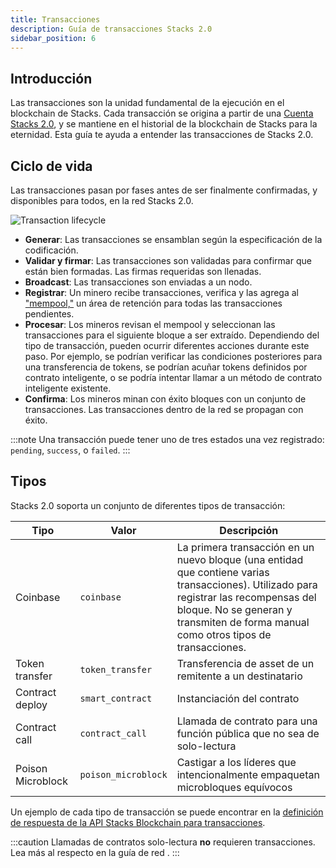 ```yaml
---
title: Transacciones
description: Guía de transacciones Stacks 2.0
sidebar_position: 6
---
```


## Introducción

Las transacciones son la unidad fundamental de la ejecución en el blockchain de Stacks. Cada transacción se origina a partir de una [Cuenta Stacks 2.0](accounts), y se mantiene en el historial de la blockchain de Stacks para la eternidad. Esta guía te ayuda a entender las transacciones de Stacks 2.0.

## Ciclo de vida

Las transacciones pasan por fases antes de ser finalmente confirmadas, y disponibles para todos, en la red Stacks 2.0.

![Transaction lifecycle](/img/tx-lifecycle.png)

- **Generar**: Las transacciones se ensamblan según la especificación de la codificación.
- **Validar y firmar**: Las transacciones son validadas para confirmar que están bien formadas. Las firmas requeridas son llenadas.
- **Broadcast**: Las transacciones son enviadas a un nodo.
- **Registrar**: Un minero recibe transacciones, verifica y las agrega al ["mempool,"](https://academy.binance.com/en/glossary/mempool) un área de retención para todas las transacciones pendientes.
- **Procesar**: Los mineros revisan el mempool y seleccionan las transacciones para el siguiente bloque a ser extraído. Dependiendo del tipo de transacción, pueden ocurrir diferentes acciones durante este paso. Por ejemplo, se podrían verificar las condiciones posteriores para una transferencia de tokens, se podrían acuñar tokens definidos por contrato inteligente, o se podría intentar llamar a un método de contrato inteligente existente.
- **Confirma**: Los mineros minan con éxito bloques con un conjunto de transacciones. Las transacciones dentro de la red se propagan con éxito.

:::note Una transacción puede tener uno de tres estados una vez registrado: `pending`, `success`, o `failed`. :::

## Tipos

Stacks 2.0 soporta un conjunto de diferentes tipos de transacción:

| **Tipo**          | **Valor**           | **Descripción**                                                                                                                                                                                                               |
| ----------------- | ------------------- | ----------------------------------------------------------------------------------------------------------------------------------------------------------------------------------------------------------------------------- |
| Coinbase          | `coinbase`          | La primera transacción en un nuevo bloque (una entidad que contiene varias transacciones). Utilizado para registrar las recompensas del bloque. No se generan y transmiten de forma manual como otros tipos de transacciones. |
| Token transfer    | `token_transfer`    | Transferencia de asset de un remitente a un destinatario                                                                                                                                                                      |
| Contract deploy   | `smart_contract`    | Instanciación del contrato                                                                                                                                                                                                    |
| Contract call     | `contract_call`     | Llamada de contrato para una función pública que no sea de solo-lectura                                                                                                                                                       |
| Poison Microblock | `poison_microblock` | Castigar a los líderes que intencionalmente empaquetan microbloques equívocos                                                                                                                                                 |

Un ejemplo de cada tipo de transacción se puede encontrar en la [definición de respuesta de la API Stacks Blockchain para transacciones](https://docs.hiro.so/api#operation/get_transaction_by_id).

:::caution Llamadas de contratos solo-lectura **no** requieren transacciones. Lea más al respecto en la guía de red [](network#read-only-function-calls). :::

